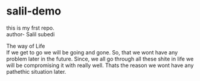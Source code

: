 # salil-demo
this is my frst repo.
<br>
author- Salil subedi
<head>
The way of Life
<br>
<body>
If we get to go we will be going and gone.
So, that we wont have any problem later in the future. Since, we all go through all these shite in life we will be compromising it with really well. Thats the reason we wont have any pathethic situation later.
<br>



  


